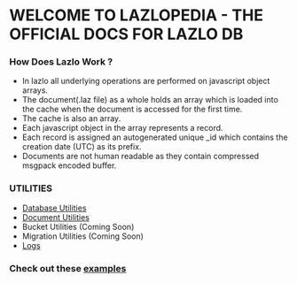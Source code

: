 # WELCOME TO LAZLOPEDIA - THE OFFICIAL DOCS FOR LAZLO DB

### How Does Lazlo Work ?
* In lazlo all underlying operations are performed on javascript object arrays.
* The document(.laz file) as a whole holds an array which is loaded into the cache when the document is accessed for the first time.
* The cache is also an array.
* Each javascript object in the array represents a record.
* Each record is assigned an autogenerated unique _id which contains the creation date (UTC) as its prefix.
* Documents are not human readable as they contain compressed msgpack encoded buffer.

### UTILITIES
* [Database Utilities](https://github.com/zaygozi/lazlodb/wiki/database-utilities)
* [Document Utilities](https://github.com/zaygozi/lazlodb/wiki/document-utilities)
* Bucket Utilities (Coming Soon)
* Migration Utilities (Coming Soon)
* [Logs](https://github.com/zaygozi/lazlodb/wiki/logging)

### Check out these [examples](https://github.com/zaygozi/lazlodb/wiki/examples)